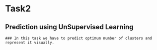 # Task2 

## Prediction using UnSupervised Learning
    
    ### In this task we have to predict optimum number of clusters and represent it visually.
